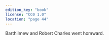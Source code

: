 ```yaml
---
edition_key: "book"
license: "CC0 1.0"
location: "page 44"
---
```

Barthilmew and Robert Charles went homward.
